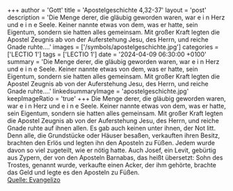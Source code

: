 +++
author = 'Gott'
title = 'Apostelgeschichte 4,32-37'
layout = 'post'
description = 'Die Menge derer, die gläubig geworden waren, war e i n Herz und e i n e Seele. Keiner nannte etwas von dem, was er hatte, sein Eigentum, sondern sie hatten alles gemeinsam. Mit großer Kraft legten die Apostel Zeugnis ab von der Auferstehung Jesu, des Herrn, und reiche Gnade ruhte....'
images = ['/symbols/apostelgeschichte.jpg']
categories = ['LECTIO 1']
tags = ['LECTIO 1']
date = '2024-04-09 06:30:00 +0100'
summary = 'Die Menge derer, die gläubig geworden waren, war e i n Herz und e i n e Seele. Keiner nannte etwas von dem, was er hatte, sein Eigentum, sondern sie hatten alles gemeinsam. Mit großer Kraft legten die Apostel Zeugnis ab von der Auferstehung Jesu, des Herrn, und reiche Gnade ruhte....'
linkedsummaryImage = 'apostelgeschichte.jpg'
keepImageRatio = 'true'
+++
Die Menge derer, die gläubig geworden waren, war e i n Herz und e i n e Seele. Keiner nannte etwas von dem, was er hatte, sein Eigentum, sondern sie hatten alles gemeinsam.
Mit großer Kraft legten die Apostel Zeugnis ab von der Auferstehung Jesu, des Herrn, und reiche Gnade ruhte auf ihnen allen.<!--more-->
Es gab auch keinen unter ihnen, der Not litt. Denn alle, die Grundstücke oder Häuser besaßen, verkauften ihren Besitz, brachten den Erlös
und legten ihn den Aposteln zu Füßen. Jedem wurde davon so viel zugeteilt, wie er nötig hatte.
Auch Josef, ein Levit, gebürtig aus Zypern, der von den Aposteln Barnabas, das heißt übersetzt: Sohn des Trostes, genannt wurde,
verkaufte einen Acker, der ihm gehörte, brachte das Geld und legte es den Aposteln zu Füßen.<br> [Quelle: Evangelizo](https://evangeliumtagfuertag.org/DE/gospel)